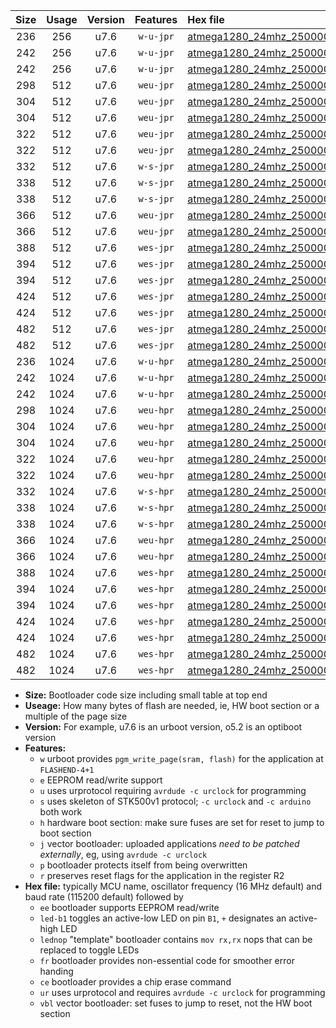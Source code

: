 |Size|Usage|Version|Features|Hex file|
|:-:|:-:|:-:|:-:|:--|
|236|256|u7.6|`w-u-jpr`|[atmega1280_24mhz_250000bps_ur_vbl.hex](https://raw.githubusercontent.com/stefanrueger/urboot/main/bootloaders/atmega1280/fcpu_24mhz/250000_bps/atmega1280_24mhz_250000bps_ur_vbl.hex)|
|242|256|u7.6|`w-u-jpr`|[atmega1280_24mhz_250000bps_led+b7_ur_vbl.hex](https://raw.githubusercontent.com/stefanrueger/urboot/main/bootloaders/atmega1280/fcpu_24mhz/250000_bps/atmega1280_24mhz_250000bps_led+b7_ur_vbl.hex)|
|242|256|u7.6|`w-u-jpr`|[atmega1280_24mhz_250000bps_lednop_ur_vbl.hex](https://raw.githubusercontent.com/stefanrueger/urboot/main/bootloaders/atmega1280/fcpu_24mhz/250000_bps/atmega1280_24mhz_250000bps_lednop_ur_vbl.hex)|
|298|512|u7.6|`weu-jpr`|[atmega1280_24mhz_250000bps_ee_ur_vbl.hex](https://raw.githubusercontent.com/stefanrueger/urboot/main/bootloaders/atmega1280/fcpu_24mhz/250000_bps/atmega1280_24mhz_250000bps_ee_ur_vbl.hex)|
|304|512|u7.6|`weu-jpr`|[atmega1280_24mhz_250000bps_ee_led+b7_ur_vbl.hex](https://raw.githubusercontent.com/stefanrueger/urboot/main/bootloaders/atmega1280/fcpu_24mhz/250000_bps/atmega1280_24mhz_250000bps_ee_led+b7_ur_vbl.hex)|
|304|512|u7.6|`weu-jpr`|[atmega1280_24mhz_250000bps_ee_lednop_ur_vbl.hex](https://raw.githubusercontent.com/stefanrueger/urboot/main/bootloaders/atmega1280/fcpu_24mhz/250000_bps/atmega1280_24mhz_250000bps_ee_lednop_ur_vbl.hex)|
|322|512|u7.6|`weu-jpr`|[atmega1280_24mhz_250000bps_ee_led+b7_fr_ur_vbl.hex](https://raw.githubusercontent.com/stefanrueger/urboot/main/bootloaders/atmega1280/fcpu_24mhz/250000_bps/atmega1280_24mhz_250000bps_ee_led+b7_fr_ur_vbl.hex)|
|322|512|u7.6|`weu-jpr`|[atmega1280_24mhz_250000bps_ee_lednop_fr_ur_vbl.hex](https://raw.githubusercontent.com/stefanrueger/urboot/main/bootloaders/atmega1280/fcpu_24mhz/250000_bps/atmega1280_24mhz_250000bps_ee_lednop_fr_ur_vbl.hex)|
|332|512|u7.6|`w-s-jpr`|[atmega1280_24mhz_250000bps_vbl.hex](https://raw.githubusercontent.com/stefanrueger/urboot/main/bootloaders/atmega1280/fcpu_24mhz/250000_bps/atmega1280_24mhz_250000bps_vbl.hex)|
|338|512|u7.6|`w-s-jpr`|[atmega1280_24mhz_250000bps_led+b7_vbl.hex](https://raw.githubusercontent.com/stefanrueger/urboot/main/bootloaders/atmega1280/fcpu_24mhz/250000_bps/atmega1280_24mhz_250000bps_led+b7_vbl.hex)|
|338|512|u7.6|`w-s-jpr`|[atmega1280_24mhz_250000bps_lednop_vbl.hex](https://raw.githubusercontent.com/stefanrueger/urboot/main/bootloaders/atmega1280/fcpu_24mhz/250000_bps/atmega1280_24mhz_250000bps_lednop_vbl.hex)|
|366|512|u7.6|`weu-jpr`|[atmega1280_24mhz_250000bps_ee_led+b7_fr_ce_ur_vbl.hex](https://raw.githubusercontent.com/stefanrueger/urboot/main/bootloaders/atmega1280/fcpu_24mhz/250000_bps/atmega1280_24mhz_250000bps_ee_led+b7_fr_ce_ur_vbl.hex)|
|366|512|u7.6|`weu-jpr`|[atmega1280_24mhz_250000bps_ee_lednop_fr_ce_ur_vbl.hex](https://raw.githubusercontent.com/stefanrueger/urboot/main/bootloaders/atmega1280/fcpu_24mhz/250000_bps/atmega1280_24mhz_250000bps_ee_lednop_fr_ce_ur_vbl.hex)|
|388|512|u7.6|`wes-jpr`|[atmega1280_24mhz_250000bps_ee_vbl.hex](https://raw.githubusercontent.com/stefanrueger/urboot/main/bootloaders/atmega1280/fcpu_24mhz/250000_bps/atmega1280_24mhz_250000bps_ee_vbl.hex)|
|394|512|u7.6|`wes-jpr`|[atmega1280_24mhz_250000bps_ee_led+b7_vbl.hex](https://raw.githubusercontent.com/stefanrueger/urboot/main/bootloaders/atmega1280/fcpu_24mhz/250000_bps/atmega1280_24mhz_250000bps_ee_led+b7_vbl.hex)|
|394|512|u7.6|`wes-jpr`|[atmega1280_24mhz_250000bps_ee_lednop_vbl.hex](https://raw.githubusercontent.com/stefanrueger/urboot/main/bootloaders/atmega1280/fcpu_24mhz/250000_bps/atmega1280_24mhz_250000bps_ee_lednop_vbl.hex)|
|424|512|u7.6|`wes-jpr`|[atmega1280_24mhz_250000bps_ee_led+b7_fr_vbl.hex](https://raw.githubusercontent.com/stefanrueger/urboot/main/bootloaders/atmega1280/fcpu_24mhz/250000_bps/atmega1280_24mhz_250000bps_ee_led+b7_fr_vbl.hex)|
|424|512|u7.6|`wes-jpr`|[atmega1280_24mhz_250000bps_ee_lednop_fr_vbl.hex](https://raw.githubusercontent.com/stefanrueger/urboot/main/bootloaders/atmega1280/fcpu_24mhz/250000_bps/atmega1280_24mhz_250000bps_ee_lednop_fr_vbl.hex)|
|482|512|u7.6|`wes-jpr`|[atmega1280_24mhz_250000bps_ee_led+b7_fr_ce_vbl.hex](https://raw.githubusercontent.com/stefanrueger/urboot/main/bootloaders/atmega1280/fcpu_24mhz/250000_bps/atmega1280_24mhz_250000bps_ee_led+b7_fr_ce_vbl.hex)|
|482|512|u7.6|`wes-jpr`|[atmega1280_24mhz_250000bps_ee_lednop_fr_ce_vbl.hex](https://raw.githubusercontent.com/stefanrueger/urboot/main/bootloaders/atmega1280/fcpu_24mhz/250000_bps/atmega1280_24mhz_250000bps_ee_lednop_fr_ce_vbl.hex)|
|236|1024|u7.6|`w-u-hpr`|[atmega1280_24mhz_250000bps_ur.hex](https://raw.githubusercontent.com/stefanrueger/urboot/main/bootloaders/atmega1280/fcpu_24mhz/250000_bps/atmega1280_24mhz_250000bps_ur.hex)|
|242|1024|u7.6|`w-u-hpr`|[atmega1280_24mhz_250000bps_led+b7_ur.hex](https://raw.githubusercontent.com/stefanrueger/urboot/main/bootloaders/atmega1280/fcpu_24mhz/250000_bps/atmega1280_24mhz_250000bps_led+b7_ur.hex)|
|242|1024|u7.6|`w-u-hpr`|[atmega1280_24mhz_250000bps_lednop_ur.hex](https://raw.githubusercontent.com/stefanrueger/urboot/main/bootloaders/atmega1280/fcpu_24mhz/250000_bps/atmega1280_24mhz_250000bps_lednop_ur.hex)|
|298|1024|u7.6|`weu-hpr`|[atmega1280_24mhz_250000bps_ee_ur.hex](https://raw.githubusercontent.com/stefanrueger/urboot/main/bootloaders/atmega1280/fcpu_24mhz/250000_bps/atmega1280_24mhz_250000bps_ee_ur.hex)|
|304|1024|u7.6|`weu-hpr`|[atmega1280_24mhz_250000bps_ee_led+b7_ur.hex](https://raw.githubusercontent.com/stefanrueger/urboot/main/bootloaders/atmega1280/fcpu_24mhz/250000_bps/atmega1280_24mhz_250000bps_ee_led+b7_ur.hex)|
|304|1024|u7.6|`weu-hpr`|[atmega1280_24mhz_250000bps_ee_lednop_ur.hex](https://raw.githubusercontent.com/stefanrueger/urboot/main/bootloaders/atmega1280/fcpu_24mhz/250000_bps/atmega1280_24mhz_250000bps_ee_lednop_ur.hex)|
|322|1024|u7.6|`weu-hpr`|[atmega1280_24mhz_250000bps_ee_led+b7_fr_ur.hex](https://raw.githubusercontent.com/stefanrueger/urboot/main/bootloaders/atmega1280/fcpu_24mhz/250000_bps/atmega1280_24mhz_250000bps_ee_led+b7_fr_ur.hex)|
|322|1024|u7.6|`weu-hpr`|[atmega1280_24mhz_250000bps_ee_lednop_fr_ur.hex](https://raw.githubusercontent.com/stefanrueger/urboot/main/bootloaders/atmega1280/fcpu_24mhz/250000_bps/atmega1280_24mhz_250000bps_ee_lednop_fr_ur.hex)|
|332|1024|u7.6|`w-s-hpr`|[atmega1280_24mhz_250000bps.hex](https://raw.githubusercontent.com/stefanrueger/urboot/main/bootloaders/atmega1280/fcpu_24mhz/250000_bps/atmega1280_24mhz_250000bps.hex)|
|338|1024|u7.6|`w-s-hpr`|[atmega1280_24mhz_250000bps_led+b7.hex](https://raw.githubusercontent.com/stefanrueger/urboot/main/bootloaders/atmega1280/fcpu_24mhz/250000_bps/atmega1280_24mhz_250000bps_led+b7.hex)|
|338|1024|u7.6|`w-s-hpr`|[atmega1280_24mhz_250000bps_lednop.hex](https://raw.githubusercontent.com/stefanrueger/urboot/main/bootloaders/atmega1280/fcpu_24mhz/250000_bps/atmega1280_24mhz_250000bps_lednop.hex)|
|366|1024|u7.6|`weu-hpr`|[atmega1280_24mhz_250000bps_ee_led+b7_fr_ce_ur.hex](https://raw.githubusercontent.com/stefanrueger/urboot/main/bootloaders/atmega1280/fcpu_24mhz/250000_bps/atmega1280_24mhz_250000bps_ee_led+b7_fr_ce_ur.hex)|
|366|1024|u7.6|`weu-hpr`|[atmega1280_24mhz_250000bps_ee_lednop_fr_ce_ur.hex](https://raw.githubusercontent.com/stefanrueger/urboot/main/bootloaders/atmega1280/fcpu_24mhz/250000_bps/atmega1280_24mhz_250000bps_ee_lednop_fr_ce_ur.hex)|
|388|1024|u7.6|`wes-hpr`|[atmega1280_24mhz_250000bps_ee.hex](https://raw.githubusercontent.com/stefanrueger/urboot/main/bootloaders/atmega1280/fcpu_24mhz/250000_bps/atmega1280_24mhz_250000bps_ee.hex)|
|394|1024|u7.6|`wes-hpr`|[atmega1280_24mhz_250000bps_ee_led+b7.hex](https://raw.githubusercontent.com/stefanrueger/urboot/main/bootloaders/atmega1280/fcpu_24mhz/250000_bps/atmega1280_24mhz_250000bps_ee_led+b7.hex)|
|394|1024|u7.6|`wes-hpr`|[atmega1280_24mhz_250000bps_ee_lednop.hex](https://raw.githubusercontent.com/stefanrueger/urboot/main/bootloaders/atmega1280/fcpu_24mhz/250000_bps/atmega1280_24mhz_250000bps_ee_lednop.hex)|
|424|1024|u7.6|`wes-hpr`|[atmega1280_24mhz_250000bps_ee_led+b7_fr.hex](https://raw.githubusercontent.com/stefanrueger/urboot/main/bootloaders/atmega1280/fcpu_24mhz/250000_bps/atmega1280_24mhz_250000bps_ee_led+b7_fr.hex)|
|424|1024|u7.6|`wes-hpr`|[atmega1280_24mhz_250000bps_ee_lednop_fr.hex](https://raw.githubusercontent.com/stefanrueger/urboot/main/bootloaders/atmega1280/fcpu_24mhz/250000_bps/atmega1280_24mhz_250000bps_ee_lednop_fr.hex)|
|482|1024|u7.6|`wes-hpr`|[atmega1280_24mhz_250000bps_ee_led+b7_fr_ce.hex](https://raw.githubusercontent.com/stefanrueger/urboot/main/bootloaders/atmega1280/fcpu_24mhz/250000_bps/atmega1280_24mhz_250000bps_ee_led+b7_fr_ce.hex)|
|482|1024|u7.6|`wes-hpr`|[atmega1280_24mhz_250000bps_ee_lednop_fr_ce.hex](https://raw.githubusercontent.com/stefanrueger/urboot/main/bootloaders/atmega1280/fcpu_24mhz/250000_bps/atmega1280_24mhz_250000bps_ee_lednop_fr_ce.hex)|

- **Size:** Bootloader code size including small table at top end
- **Useage:** How many bytes of flash are needed, ie, HW boot section or a multiple of the page size
- **Version:** For example, u7.6 is an urboot version, o5.2 is an optiboot version
- **Features:**
  + `w` urboot provides `pgm_write_page(sram, flash)` for the application at `FLASHEND-4+1`
  + `e` EEPROM read/write support
  + `u` uses urprotocol requiring `avrdude -c urclock` for programming
  + `s` uses skeleton of STK500v1 protocol; `-c urclock` and `-c arduino` both work
  + `h` hardware boot section: make sure fuses are set for reset to jump to boot section
  + `j` vector bootloader: uploaded applications *need to be patched externally*, eg, using `avrdude -c urclock`
  + `p` bootloader protects itself from being overwritten
  + `r` preserves reset flags for the application in the register R2
- **Hex file:** typically MCU name, oscillator frequency (16 MHz default) and baud rate (115200 default) followed by
  + `ee` bootloader supports EEPROM read/write
  + `led-b1` toggles an active-low LED on pin `B1`, `+` designates an active-high LED
  + `lednop` "template" bootloader contains `mov rx,rx` nops that can be replaced to toggle LEDs
  + `fr` bootloader provides non-essential code for smoother error handing
  + `ce` bootloader provides a chip erase command
  + `ur` uses urprotocol and requires `avrdude -c urclock` for programming
  + `vbl` vector bootloader: set fuses to jump to reset, not the HW boot section
